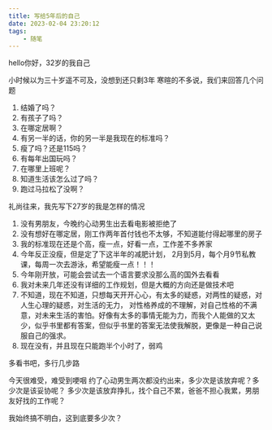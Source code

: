 ```yaml
---
title: 写给5年后的自己
date: 2023-02-04 23:20:12
tags:
    - 随笔
---
```


hello你好，32岁的我自己
<!--more-->

小时候以为三十岁遥不可及，没想到还只剩3年
寒暄的不多说，我们来回答几个问题
1. 结婚了吗？
2. 有孩子了吗？
3. 在哪定居啊？
4. 有另一半的话，你的另一半是我现在的标准吗？
5. 瘦了吗？还是115吗？
6. 有每年出国玩吗？
7. 在哪里上班呢？
8. 知道生活该怎么过了吗？
9. 跑过马拉松了没啊？

礼尚往来，我先写下27岁的我是怎样的情况
1. 没有男朋友，今晚约心动男生出去看电影被拒绝了
3. 没有想好在哪定居，刚工作两年首付钱也不太够，不知道能付得起哪里的房子
4. 我的标准现在还是个高，瘦一点，好看一点，工作差不多养家
5. 今年反正没瘦，但是定了下这半年的减肥计划，
2月到5月，每个月9节私教课，每周一次去游泳，希望能瘦一点！！！
6. 今年刚开放，可能会尝试去一个语言要求没那么高的国外去看看
7. 我对未来几年还没有详细的工作规划，但是大概的方向还是做技术吧
8. 不知道，现在不知道，只想每天开开心心，有太多的疑惑，对两性的疑惑，对人生心理的疑惑，对生活的无力，
对性格养成的不理解，对自己性格的不满意，对未来生活的害怕。好像有太多的事情无能为力，而我个人能做的又太少，似乎书里都有答案，但似乎书里的答案无法使我解脱，更像是一种自己说服自己的强求。
9. 现在没有，并且现在只能跑半个小时了，弱鸡

多看书吧，多行几步路


今天很难受，难受到哽咽
约了心动男生两次都没约出来，多少次是该放弃呢？多少次是该妥协呢？
多少次是该放弃挣扎，找个自己不累，爸爸不担心我累，男朋友好找的工作呢？

我始终搞不明白，这到底要多少次？